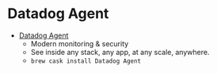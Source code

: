 # Datadog Agent
- [Datadog Agent](https://www.datadoghq.com/)
  -  Modern monitoring & security
  - See inside any stack, any app, at any scale, anywhere.
  - `brew cask install Datadog Agent`
